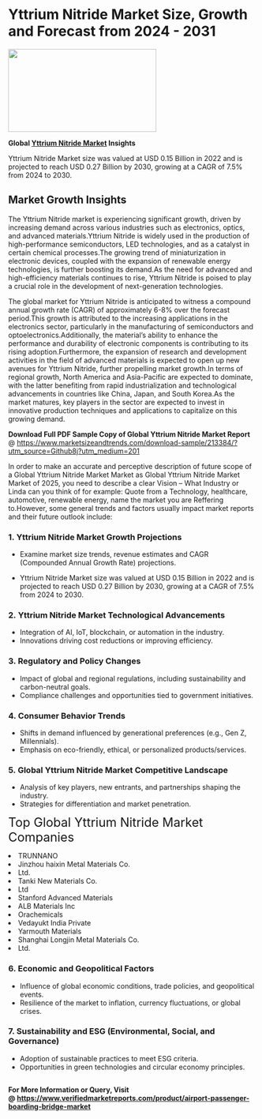 <H1>Yttrium Nitride Market Size, Growth and Forecast from 2024 - 2031</H1><img class="aligncenter size-medium wp-image-584254" src="https://thirdeyenews.in/wp-content/uploads/2024/09/Global-Market-Research-300x168.jpeg" alt="" width="300" height="168" /><p><strong>Global&nbsp;<a href="https://www.marketsizeandtrends.com/download-sample/213384/?utm_source=Github8j?utm_medium=201">Yttrium Nitride Market</a> Insights</strong></p><p>Yttrium Nitride Market size was valued at USD 0.15 Billion in 2022 and is projected to reach USD 0.27 Billion by 2030, growing at a CAGR of 7.5% from 2024 to 2030.</p><p><h2>Market Growth Insights</h2> <p>The Yttrium Nitride market is experiencing significant growth, driven by increasing demand across various industries such as electronics, optics, and advanced materials.Yttrium Nitride is widely used in the production of high-performance semiconductors, LED technologies, and as a catalyst in certain chemical processes.The growing trend of miniaturization in electronic devices, coupled with the expansion of renewable energy technologies, is further boosting its demand.As the need for advanced and high-efficiency materials continues to rise, Yttrium Nitride is poised to play a crucial role in the development of next-generation technologies.</p> <p>The global market for Yttrium Nitride is anticipated to witness a compound annual growth rate (CAGR) of approximately 6-8% over the forecast period.This growth is attributed to the increasing applications in the electronics sector, particularly in the manufacturing of semiconductors and optoelectronics.Additionally, the material’s ability to enhance the performance and durability of electronic components is contributing to its rising adoption.Furthermore, the expansion of research and development activities in the field of advanced materials is expected to open up new avenues for Yttrium Nitride, further propelling market growth.In terms of regional growth, North America and Asia-Pacific are expected to dominate, with the latter benefiting from rapid industrialization and technological advancements in countries like China, Japan, and South Korea.As the market matures, key players in the sector are expected to invest in innovative production techniques and applications to capitalize on this growing demand.</p> <p><span class=""><strong>Download Full PDF Sample Copy of Global Yttrium Nitride Market Report</strong> @ <a href="https://www.marketsizeandtrends.com/download-sample/213384/?utm_source=Github8j?utm_medium=201" target="_blank">https://www.marketsizeandtrends.com/download-sample/213384/?utm_source=Github8j?utm_medium=201</a></span></p><p>In order to make an accurate and perceptive description of future scope of a Global&nbsp;Yttrium Nitride Market Market as Global&nbsp;Yttrium Nitride Market Market of 2025, you need to describe a clear Vision &ndash; What Industry or Linda can you think of for example: Quote from a Technology, healthcare, automotive, renewable energy, name the market you are Reffering to.However, some general trends and factors usually impact market reports and their future outlook include:</p><h3>1.&nbsp;<strong>Yttrium Nitride Market Growth Projections</strong></h3><ul><li>Examine market size trends, revenue estimates and CAGR (Compounded Annual Growth Rate) projections.</li><li><p>Yttrium Nitride Market size was valued at USD 0.15 Billion in 2022 and is projected to reach USD 0.27 Billion by 2030, growing at a CAGR of 7.5% from 2024 to 2030.</p></li></ul><h3>2.&nbsp;<strong>Yttrium Nitride Market Technological Advancements</strong></h3><ul><li>Integration of AI, IoT, blockchain, or automation in the industry.</li><li>Innovations driving cost reductions or improving efficiency.</li></ul><h3>3.&nbsp;<strong>Regulatory and Policy Changes</strong></h3><ul><li>Impact of global and regional regulations, including sustainability and carbon-neutral goals.</li><li>Compliance challenges and opportunities tied to government initiatives.</li></ul><h3>4.&nbsp;<strong>Consumer Behavior Trends</strong></h3><ul><li>Shifts in demand influenced by generational preferences (e.g., Gen Z, Millennials).</li><li>Emphasis on eco-friendly, ethical, or personalized products/services.</li></ul><h3>5.&nbsp;<strong>Global Yttrium Nitride Market Competitive Landscape</strong></h3><ul><li>Analysis of key players, new entrants, and partnerships shaping the industry.</li><li>Strategies for differentiation and market penetration.</li></ul><p data-pm-slice="1 1 []"><span style="color: inherit; font-family: inherit; font-size: 25px;">Top Global Yttrium Nitride Market Companies</span></p><div class="" data-test-id=""><p><li>TRUNNANO</li><li> Jinzhou haixin Metal Materials Co.</li><li> Ltd.</li><li> Tanki New Materials Co.</li><li> Ltd</li><li> Stanford Advanced Materials</li><li> ALB Materials Inc</li><li> Orachemicals</li><li> Vedayukt India Private</li><li> Yarmouth Materials</li><li> Shanghai Longjin Metal Materials Co.</li><li> Ltd.</li></p></div><h3>6.&nbsp;<strong>Economic and Geopolitical Factors</strong></h3><ul><li>Influence of global economic conditions, trade policies, and geopolitical events.</li><li>Resilience of the market to inflation, currency fluctuations, or global crises.</li></ul><h3>7.&nbsp;<strong>Sustainability and ESG (Environmental, Social, and Governance)</strong></h3><ul><li>Adoption of sustainable practices to meet ESG criteria.</li><li>Opportunities in green technologies and circular economy principles.</li></ul><h2><strong style="font-size: 14px;">For More Information or Query, Visit @&nbsp;</strong><a style="background-color: #ffffff; font-size: 14px;" href="https://www.marketsizeandtrends.com/report/yttrium-nitride-market/" target="_blank">https://www.verifiedmarketreports.com/product/airport-passenger-boarding-bridge-market</a></h2>